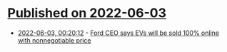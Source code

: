 # [Published on 2022-06-03](index.md)

* [2022-06-03, 00:20:12](https://news.ycombinator.com/item?id=31602417) - [Ford CEO says EVs will be sold 100% online with nonnegotiable price](https://www.usatoday.com/story/money/cars/2022/06/01/ev-online-sales-ford-uber-lyft/7474822001/?gnt-cfr=1)
